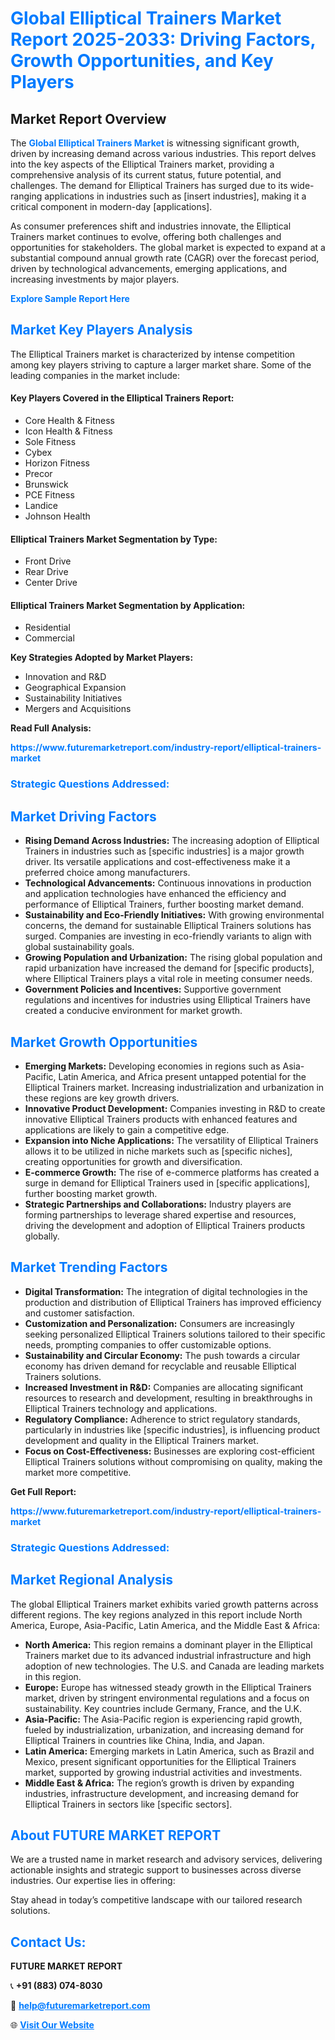 <h1 style="color: #007BFF;">Global Elliptical Trainers Market Report 2025-2033: Driving Factors, Growth Opportunities, and Key Players</h1>

<section id="overview">
<h2>Market Report Overview</h2>
<p>The <a href="https://www.futuremarketreport.com/industry-report/elliptical-trainers-market" style="color: #007BFF; text-decoration: none;"><strong>Global Elliptical Trainers Market</strong></a> is witnessing significant growth, driven by increasing demand across various industries. This report delves into the key aspects of the Elliptical Trainers market, providing a comprehensive analysis of its current status, future potential, and challenges. The demand for Elliptical Trainers has surged due to its wide-ranging applications in industries such as [insert industries], making it a critical component in modern-day [applications].</p>
<p>As consumer preferences shift and industries innovate, the Elliptical Trainers market continues to evolve, offering both challenges and opportunities for stakeholders. The global market is expected to expand at a substantial compound annual growth rate (CAGR) over the forecast period, driven by technological advancements, emerging applications, and increasing investments by major players.</p>
</section>

<section id="overview">
<p><a href="https://www.futuremarketreport.com/request-sample/reportId=108322" style="color: #007BFF; text-decoration: none;"><strong>Explore Sample Report Here</strong></a></p>
</section>

<section id="key-players">
<h2 style="color: #007BFF;">Market Key Players Analysis</h2>
<p>The Elliptical Trainers market is characterized by intense competition among key players striving to capture a larger market share. Some of the leading companies in the market include:</p>
<h4>Key Players Covered in the Elliptical Trainers Report:</h4>
<ul><li>Core Health &amp; Fitness</li><li>Icon Health &amp; Fitness</li><li>Sole Fitness</li><li>Cybex</li><li>Horizon Fitness</li><li>Precor</li><li>Brunswick</li><li>PCE Fitness</li><li>Landice</li><li>Johnson Health</li></ul>
<h4>Elliptical Trainers Market Segmentation by Type:</h4>
<ul><li>Front Drive</li><li>Rear Drive</li><li>Center Drive</li></ul>

<h4>Elliptical Trainers Market Segmentation by Application:</h4>
<ul><li>Residential</li><li>Commercial</li></ul>
<p><strong>Key Strategies Adopted by Market Players:</strong></p>
<ul>
<li>Innovation and R&D</li>
<li>Geographical Expansion</li>
<li>Sustainability Initiatives</li>
<li>Mergers and Acquisitions</li>
</ul>
</section>

<section>
<p><strong>Read Full Analysis: </strong></p><a href="https://www.futuremarketreport.com/industry-report/elliptical-trainers-market" style="color: #007BFF; text-decoration: none;"><strong>https://www.futuremarketreport.com/industry-report/elliptical-trainers-market</strong></a>
<h3 style="color: #007BFF;">Strategic Questions Addressed:</h3>
</section>

<section id="driving-factors">
<h2 style="color: #007BFF;">Market Driving Factors</h2>
<ul>
<li><strong>Rising Demand Across Industries:</strong> The increasing adoption of Elliptical Trainers in industries such as [specific industries] is a major growth driver. Its versatile applications and cost-effectiveness make it a preferred choice among manufacturers.</li>
<li><strong>Technological Advancements:</strong> Continuous innovations in production and application technologies have enhanced the efficiency and performance of Elliptical Trainers, further boosting market demand.</li>
<li><strong>Sustainability and Eco-Friendly Initiatives:</strong> With growing environmental concerns, the demand for sustainable Elliptical Trainers solutions has surged. Companies are investing in eco-friendly variants to align with global sustainability goals.</li>
<li><strong>Growing Population and Urbanization:</strong> The rising global population and rapid urbanization have increased the demand for [specific products], where Elliptical Trainers plays a vital role in meeting consumer needs.</li>
<li><strong>Government Policies and Incentives:</strong> Supportive government regulations and incentives for industries using Elliptical Trainers have created a conducive environment for market growth.</li>
</ul>
</section>

<section id="growth-opportunities">
<h2 style="color: #007BFF;">Market Growth Opportunities</h2>
<ul>
<li><strong>Emerging Markets:</strong> Developing economies in regions such as Asia-Pacific, Latin America, and Africa present untapped potential for the Elliptical Trainers market. Increasing industrialization and urbanization in these regions are key growth drivers.</li>
<li><strong>Innovative Product Development:</strong> Companies investing in R&D to create innovative Elliptical Trainers products with enhanced features and applications are likely to gain a competitive edge.</li>
<li><strong>Expansion into Niche Applications:</strong> The versatility of Elliptical Trainers allows it to be utilized in niche markets such as [specific niches], creating opportunities for growth and diversification.</li>
<li><strong>E-commerce Growth:</strong> The rise of e-commerce platforms has created a surge in demand for Elliptical Trainers used in [specific applications], further boosting market growth.</li>
<li><strong>Strategic Partnerships and Collaborations:</strong> Industry players are forming partnerships to leverage shared expertise and resources, driving the development and adoption of Elliptical Trainers products globally.</li>
</ul>
</section>

<section id="trending-factors">
<h2 style="color: #007BFF;">Market Trending Factors</h2>
<ul>
<li><strong>Digital Transformation:</strong> The integration of digital technologies in the production and distribution of Elliptical Trainers has improved efficiency and customer satisfaction.</li>
<li><strong>Customization and Personalization:</strong> Consumers are increasingly seeking personalized Elliptical Trainers solutions tailored to their specific needs, prompting companies to offer customizable options.</li>
<li><strong>Sustainability and Circular Economy:</strong> The push towards a circular economy has driven demand for recyclable and reusable Elliptical Trainers solutions.</li>
<li><strong>Increased Investment in R&D:</strong> Companies are allocating significant resources to research and development, resulting in breakthroughs in Elliptical Trainers technology and applications.</li>
<li><strong>Regulatory Compliance:</strong> Adherence to strict regulatory standards, particularly in industries like [specific industries], is influencing product development and quality in the Elliptical Trainers market.</li>
<li><strong>Focus on Cost-Effectiveness:</strong> Businesses are exploring cost-efficient Elliptical Trainers solutions without compromising on quality, making the market more competitive.</li>
</ul>
</section>

<section>
<p><strong>Get Full Report: </strong></p><a href="https://www.futuremarketreport.com/industry-report/elliptical-trainers-market" style="color: #007BFF; text-decoration: none;"><strong>https://www.futuremarketreport.com/industry-report/elliptical-trainers-market</strong></a>
<h3 style="color: #007BFF;">Strategic Questions Addressed:</h3>
</section>


<section id="regional-analysis">
<h2 style="color: #007BFF;">Market Regional Analysis</h2>
<p>The global Elliptical Trainers market exhibits varied growth patterns across different regions. The key regions analyzed in this report include North America, Europe, Asia-Pacific, Latin America, and the Middle East & Africa:</p>
<ul>
<li><strong>North America:</strong> This region remains a dominant player in the Elliptical Trainers market due to its advanced industrial infrastructure and high adoption of new technologies. The U.S. and Canada are leading markets in this region.</li>
<li><strong>Europe:</strong> Europe has witnessed steady growth in the Elliptical Trainers market, driven by stringent environmental regulations and a focus on sustainability. Key countries include Germany, France, and the U.K.</li>
<li><strong>Asia-Pacific:</strong> The Asia-Pacific region is experiencing rapid growth, fueled by industrialization, urbanization, and increasing demand for Elliptical Trainers in countries like China, India, and Japan.</li>
<li><strong>Latin America:</strong> Emerging markets in Latin America, such as Brazil and Mexico, present significant opportunities for the Elliptical Trainers market, supported by growing industrial activities and investments.</li>
<li><strong>Middle East & Africa:</strong> The region’s growth is driven by expanding industries, infrastructure development, and increasing demand for Elliptical Trainers in sectors like [specific sectors].</li>
</ul>
</section>

<footer>
<h2 style="color: #007BFF;">About FUTURE MARKET REPORT</h2>
<p>We are a trusted name in market research and advisory services, delivering actionable insights and strategic support to businesses across diverse industries. Our expertise lies in offering:</p>

<p>Stay ahead in today’s competitive landscape with our tailored research solutions.</p>

<h2 style="color: #007BFF;">Contact Us:</h2>
<p><strong>FUTURE MARKET REPORT</strong></p>
<p>📞 <strong>+91 (883) 074-8030</strong></p>
<p>📧 <strong><a href="mailto:help@futuremarketreport.com" style="color: #007BFF;">help@futuremarketreport.com</a></strong></p>
<p>🌐 <strong><a href="https://www.futuremarketreport.com/" style="color: #007BFF;">Visit Our Website</a></strong></p>
</footer>